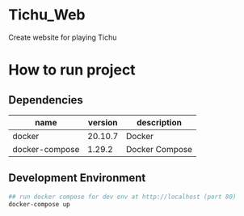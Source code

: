 # Tichu_Web
Create website for playing Tichu

# How to run project

## Dependencies



|name|version| description |
|---|---| --- |
| docker | 20.10.7 | Docker |
| docker-compose | 1.29.2 | Docker Compose |


## Development Environment

```sh
## run docker compose for dev env at http://localhost (port 80)
docker-compose up
```


